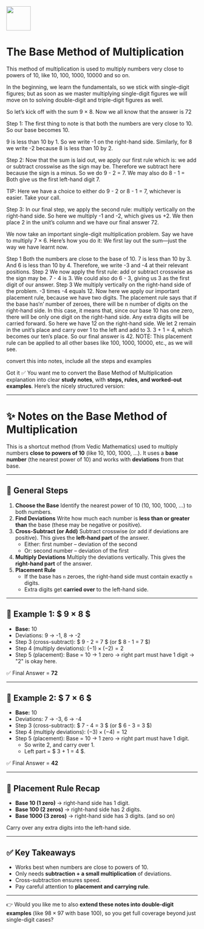<img src="https://r2cdn.perplexity.ai/pplx-full-logo-primary-dark%402x.png" style="height:64px;margin-right:32px"/>

# The Base Method of Multiplication

This method of multiplication is used to multiply numbers very close to
powers of 10, like 10, 100, 1000, 10000 and so on.

In the beginning, we learn the fundamentals, so we stick with single-digit
figures; but as soon as we master multiplying single-digit figures we will
move on to solving double-digit and triple-digit figures as well.

So let’s kick off with the sum 9 × 8. Now we all know that the answer is 72

Step 1:
The first thing to note is that both the numbers are very close to 10. So
our base becomes 10.

9 is less than 10 by 1. So we write -1 on the right-hand side. Similarly,
for 8 we write -2 because 8 is less than 10 by 2.

Step 2:
Now that the sum is laid out, we apply our first rule which is: we add
or subtract crosswise as the sign may be. Therefore we subtract here
because the sign is a minus. So we do 9 - 2 = 7. We may also do 8 - 1 =
Both give us the first left-hand digit 7.

TIP: Here we have a choice to either do 9 - 2 or 8 - 1 = 7, whichever is
easier. Take your call.

Step 3:
In our final step, we apply the second rule: multiply vertically on the
right-hand side. So here we multiply -1 and -2, which gives us +2.
We then place 2 in the unit’s column and we have our final answer 72.

We now take an important single-digit multiplication problem. Say we have
to multiply 7 × 6. Here’s how you do it:
We first lay out the sum—just the way we have learnt now.

Step 1
Both the numbers are close to the base of 10. 7 is less than 10 by 3.
And 6 is less than 10 by 4. Therefore, we write -3 and -4 at their
relevant positions.
Step 2
We now apply the first rule: add or subtract crosswise as the sign
may be. 7 - 4 is 3. We could also do 6 - 3, giving us 3 as the first digit
of our answer.
Step 3
We multiply vertically on the right-hand side of the problem. -3 times
-4 equals 12. Now here we apply our important placement rule,
because we have two digits. The placement rule says that if the base
has‘n’ number of zeroes, there will be n number of digits on the
right-hand side. In this case, it means that, since our base 10 has one
zero, there will be only one digit on the right-hand side. Any extra
digits will be carried forward.
So here we have 12 on the right-hand side. We let 2 remain in the
unit’s place and carry over 1 to the left and add to 3. 3 + 1 = 4, which
becomes our ten’s place. So our final answer is 42.
NOTE: This placement rule can be applied to all other bases like 100,
1000, 10000, etc., as we will see.

convert this into notes, include all the steps and examples

Got it ✅
You want me to convert the Base Method of Multiplication explanation into clear **study notes**, with **steps, rules, and worked-out examples**.
Here’s the nicely structured version:

***

# ✨ Notes on the **Base Method of Multiplication**

This is a shortcut method (from Vedic Mathematics) used to multiply numbers **close to powers of 10** (like 10, 100, 1000, …). It uses a **base number** (the nearest power of 10) and works with **deviations** from that base.

***

## 🔹 General Steps

1. **Choose the Base**
Identify the nearest power of 10 (10, 100, 1000, …) to both numbers.
2. **Find Deviations**
Write how much each number is **less than or greater than** the base (these may be negative or positive).
3. **Cross-Subtract (or Add)**
Subtract crosswise (or add if deviations are positive). This gives the **left-hand part** of the answer.
    - Either: first number – deviation of the second
    - Or: second number – deviation of the first
4. **Multiply Deviations**
Multiply the deviations vertically. This gives the **right-hand part** of the answer.
5. **Placement Rule**
    - If the base has `n` zeroes, the right-hand side must contain exactly `n` digits.
    - Extra digits get **carried over** to the left-hand side.

***

## 🔹 Example 1: \$ 9 × 8 \$

- **Base:** 10
- Deviations: 9 → -1, 8 → -2
- Step 3 (cross-subtract): \$ 9 - 2 = 7 \$ (or \$ 8 - 1 = 7 \$)
- Step 4 (multiply deviations): $(-1) × (-2) = 2$
- Step 5 (placement): Base = 10 → 1 zero → right part must have 1 digit → "2" is okay here.

✅ Final Answer = **72**

***

## 🔹 Example 2: \$ 7 × 6 \$

- **Base:** 10
- Deviations: 7 → -3, 6 → -4
- Step 3 (cross-subtract): \$ 7 - 4 = 3 \$ (or \$ 6 - 3 = 3 \$)
- Step 4 (multiply deviations): $(-3) × (-4) = 12$
- Step 5 (placement): Base = 10 → 1 zero → right part must have 1 digit.
    - So write 2, and carry over 1.
    - Left part = \$ 3 + 1 = 4 \$.

✅ Final Answer = **42**

***

## 🔹 Placement Rule Recap

- **Base 10 (1 zero)** → right-hand side has 1 digit.
- **Base 100 (2 zeros)** → right-hand side has 2 digits.
- **Base 1000 (3 zeros)** → right-hand side has 3 digits.
(and so on)

Carry over any extra digits into the left-hand side.

***

## ✅ Key Takeaways

- Works best when numbers are close to powers of 10.
- Only needs **subtraction + a small multiplication** of deviations.
- Cross-subtraction ensures speed.
- Pay careful attention to **placement and carrying rule**.

***

👉 Would you like me to also **extend these notes into double-digit examples** (like $98 × 97$ with base 100), so you get full coverage beyond just single-digit cases?

